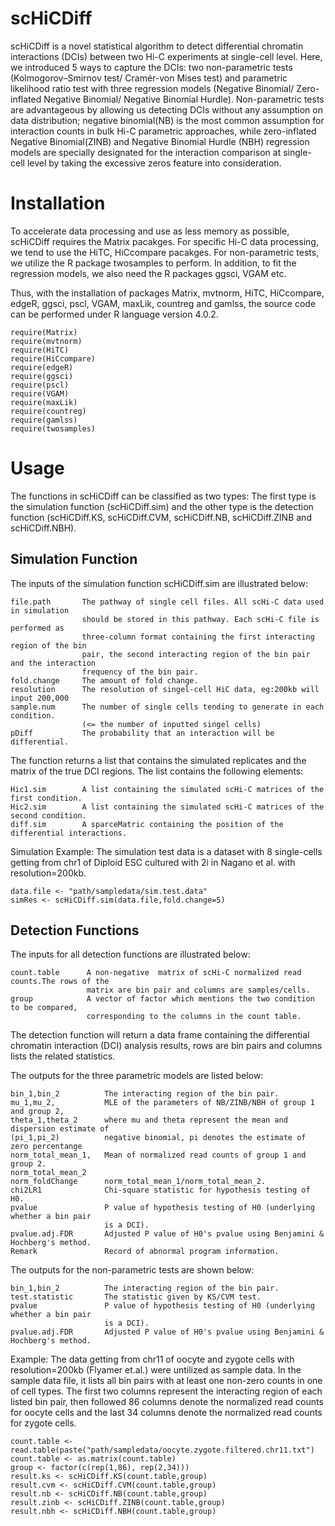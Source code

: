 # scHiCDiff

scHiCDiff is a novel statistical algorithm to detect differential chromatin interactions (DCIs) between two Hi-C experiments at single-cell level. Here, we introduced 5 ways to capture the DCIs: two non-parametric tests (Kolmogorov–Smirnov test/ Cramér-von Mises test) and parametric likelihood ratio test with three regression models (Negative Binomial/ Zero-inflated Negative Binomial/ Negative Binomial Hurdle). Non-parametric tests are advantageous by allowing us detecting DCIs without any assumption on data distribution; negative binomial(NB) is the most common assumption for interaction counts in bulk Hi-C parametric approaches, while zero-inflated Negative Binomial(ZINB) and Negative Binomial Hurdle (NBH) regression models are specially designated for the interaction comparison at single-cell level by taking the excessive zeros feature into consideration.


# Installation

To accelerate data processing and use as less memory as possible, scHiCDiff requires the Matrix pacakges. For specific Hi-C data processing, we tend to use the HiTC, HiCcompare pacakges. For non-parametric tests, we utilize the R package twosamples to perform. In addition, to fit the regression models, we also need the R packages ggsci, VGAM etc.

Thus, with the installation of packages Matrix, mvtnorm, HiTC, HiCcompare, edgeR, ggsci, pscl, VGAM, maxLik, countreg and gamlss, the source code can be performed under R language version 4.0.2.

```
require(Matrix)
require(mvtnorm)
require(HiTC)
require(HiCcompare)
require(edgeR)
require(ggsci)
require(pscl)
require(VGAM)
require(maxLik)
require(countreg)
require(gamlss)
require(twosamples)

```


# Usage

The functions in scHiCDiff can be classified as two types: The first type is the simulation function (scHiCDiff.sim) and the other type is the detection function (scHiCDiff.KS, scHiCDiff.CVM, scHiCDiff.NB, scHiCDiff.ZINB and scHiCDiff.NBH). 

## Simulation Function

The inputs of the simulation function scHiCDiff.sim are illustrated below:

```
file.path       The pathway of single cell files. All scHi-C data used in simulation
                should be stored in this pathway. Each scHi-C file is performed as 
                three-column format containing the first interacting region of the bin 
                pair, the second interacting region of the bin pair and the interaction 
                frequency of the bin pair.
fold.change     The amount of fold change.
resolution      The resolution of singel-cell HiC data, eg:200kb will input 200,000
sample.num      The number of single cells tending to generate in each condition.
                (<= the number of inputted singel cells)
pDiff           The probability that an interaction will be differential.
```

The function returns a list that contains the simulated replicates and the matrix of the true DCI regions. The list contains the following elements:

```
Hic1.sim        A list containing the simulated scHi-C matrices of the first condition.
Hic2.sim        A list containing the simulated scHi-C matrices of the second condition.
diff.sim        A sparceMatric containing the position of the differential interactions.
```


Simulation Example: The simulation test data is a dataset with 8 single-cells getting from chr1 of Diploid ESC cultured with 2i in Nagano et al. with resolution=200kb.

```
data.file <- "path/sampledata/sim.test.data"
simRes <- scHiCDiff.sim(data.file,fold.change=5)
```



## Detection Functions

The inputs for all detection functions are illustrated below:

```
count.table      A non-negative  matrix of scHi-C normalized read counts.The rows of the 
                 matrix are bin pair and columns are samples/cells.
group            A vector of factor which mentions the two condition to be compared, 
                 corresponding to the columns in the count table.
```

The detection function will return a data frame containing the differential chromatin interaction (DCI) analysis results, rows are bin pairs and columns lists the related statistics.

The outputs for the three parametric models are listed below:

```
bin_1,bin_2          The interacting region of the bin pair.
mu_1,mu_2,           MLE of the parameters of NB/ZINB/NBH of group 1 and group 2,
theta_1,theta_2      where mu and theta represent the mean and dispersion estimate of
(pi_1,pi_2)          negative binomial, pi denotes the estimate of zero percentange
norm_total_mean_1,   Mean of normalized read counts of group 1 and group 2.
norm_total_mean_2
norm_foldChange      norm_total_mean_1/norm_total_mean_2.
chi2LR1              Chi-square statistic for hypothesis testing of H0.
pvalue               P value of hypothesis testing of H0 (underlying whether a bin pair 
                     is a DCI).
pvalue.adj.FDR       Adjusted P value of H0's pvalue using Benjamini & Hochberg's method.
Remark               Record of abnormal program information.
```
The outputs for the non-parametric tests are shown below:

```
bin_1,bin_2          The interacting region of the bin pair.
test.statistic       The statistic given by KS/CVM test.
pvalue               P value of hypothesis testing of H0 (underlying whether a bin pair 
                     is a DCI).
pvalue.adj.FDR       Adjusted P value of H0's pvalue using Benjamini & Hochberg's method.
```

Example: The data getting from chr11 of oocyte and zygote cells with resolution=200kb (Flyamer et.al.) were untilized as sample data. In the sample data file, it lists all bin pairs with at least one non-zero counts in one of cell types. The first two columns represent the interacting region of each listed bin pair, then followed 86 columns denote the normalized read counts for oocyte cells and the last 34 columns denote the normalized read counts for zygote cells.


```
count.table <- read.table(paste("path/sampledata/oocyte.zygote.filtered.chr11.txt")
count.table <- as.matrix(count.table)
group <- factor(c(rep(1,86), rep(2,34)))
result.ks <- scHiCDiff.KS(count.table,group)
result.cvm <- scHiCDiff.CVM(count.table,group)
result.nb <- scHiCDiff.NB(count.table,group)
result.zinb <- scHiCDiff.ZINB(count.table,group)
result.nbh <- scHiCDiff.NBH(count.table,group)
```







